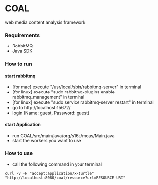 # COAL
web media content analysis framework

### Requirements
- RabbitMQ
- Java SDK

### How to run

#### start rabbitmq 
- [for mac] execute "/usr/local/sbin/rabbitmq-server" in terminal
- [for linux] execute "sudo rabbitmq-plugins enable rabbitmq_management" in terminal
- [for linux] execute "sudo service rabbitmq-server restart" in terminal
- go to http://localhost:15672/
- login (Name: guest, Password: guest)

#### start Application
- run COAL/src/main/java/org/s16a/mcas/Main.java
- start the workers you want to use


### How to use
- call the following command in your terminal
```
curl -v -H "accept:application/x-turtle" "http://localhost:8080/coal/resource?url=RESOURCE-URI"
```
